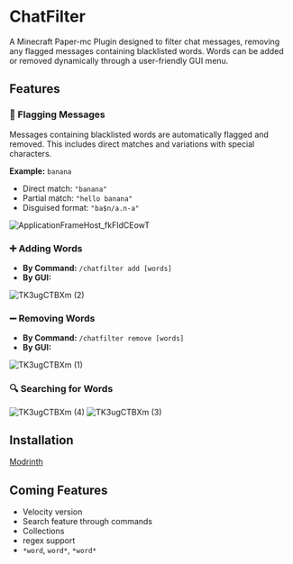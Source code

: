 # ChatFilter
A Minecraft Paper-mc Plugin designed to filter chat messages, removing any flagged messages containing blacklisted words. Words can be added or removed dynamically through a user-friendly GUI menu.

## Features
### 🤬 Flagging Messages
Messages containing blacklisted words are automatically flagged and removed. This includes direct matches and variations with special characters.

**Example:** `banana`
- Direct match: `"banana"`
- Partial match: `"hello banana"`
- Disguised format: `"ba$n/a.n-a"`

![ApplicationFrameHost_fkFIdCEowT](https://github.com/user-attachments/assets/fc42b6a1-5cdd-4093-8717-a0289c6b1aaa)

### ➕ Adding Words
- **By Command:** `/chatfilter add [words]`
- **By GUI:**
                                                           
![TK3ugCTBXm (2)](https://github.com/user-attachments/assets/0acb48ee-fbf3-4b9c-9dc0-0053aabb5d9e)    

### ➖ Removing Words
- **By Command:** `/chatfilter remove [words]`
- **By GUI:**
                                                           
![TK3ugCTBXm (1)](https://github.com/user-attachments/assets/6ac6a686-5cd2-4196-a5b7-2afd188566bd) 

### 🔍 Searching for Words
![TK3ugCTBXm (4)](https://github.com/user-attachments/assets/936dff81-021b-42fc-b1dd-e06ee9ffd2f2)
![TK3ugCTBXm (3)](https://github.com/user-attachments/assets/3808cc8e-ae2f-47ec-af61-45f7d485a63a)

## Installation
[Modrinth](https://modrinth.com/plugin/chatfilter)

## Coming Features
- Velocity version
- Search feature through commands
- Collections
- regex support
- `*word`, `word*`, `*word*`
